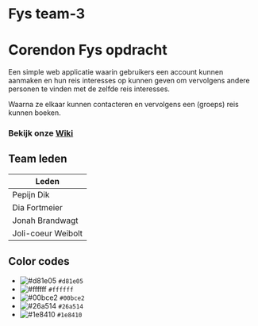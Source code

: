 # Fys team-3
# Corendon Fys opdracht
Een simple web applicatie waarin gebruikers een account kunnen aanmaken en hun reis interesses op kunnen geven om vervolgens andere personen te vinden met de zelfde reis interesses.

Waarna ze elkaar kunnen contacteren en vervolgens een (groeps) reis kunnen boeken.

### Bekijk onze [Wiki](https://gitlab.fdmci.hva.nl/FYS/2122/is108/team-3/-/wikis/home)

## Team leden
| Leden |
|------|
| Pepijn Dik |
| Dia Fortmeier |
| Jonah Brandwagt |
| Joli-coeur Weibolt |

## Color codes
- ![#d81e05](https://via.placeholder.com/15/d81e05/000000?text=+) `#d81e05`
- ![#ffffff](https://via.placeholder.com/15/ffffff/000000?text=+) `#ffffff`
- ![#00bce2](https://via.placeholder.com/15/00bce2/000000?text=+) `#00bce2`
- ![#26a514](https://via.placeholder.com/15/26a514/000000?text=+) `#26a514`
- ![#1e8410](https://via.placeholder.com/15/1e8410/000000?text=+) `#1e8410`
